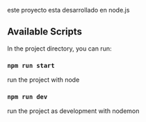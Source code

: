 este proyecto esta desarrollado en node.js

## Available Scripts

In the project directory, you can run:

### `npm run start`
run the project with node

### `npm run dev`
run the project as development with nodemon

